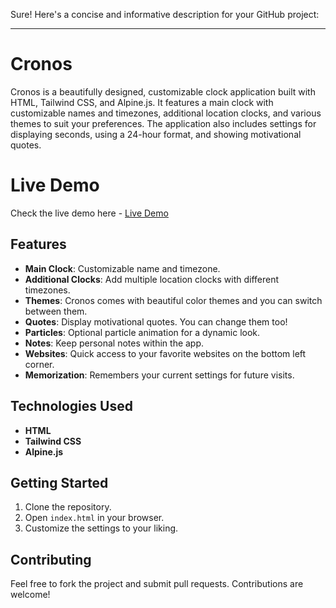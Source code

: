 Sure! Here's a concise and informative description for your GitHub project:

---

# Cronos

Cronos is a beautifully designed, customizable clock application built with HTML, Tailwind CSS, and Alpine.js. It features a main clock with customizable names and timezones, additional location clocks, and various themes to suit your preferences. The application also includes settings for displaying seconds, using a 24-hour format, and showing motivational quotes. 

# Live Demo 
Check the live demo here - [Live Demo](https://hasinhayder.github.io/cronos/)

## Features

- **Main Clock**: Customizable name and timezone.
- **Additional Clocks**: Add multiple location clocks with different timezones.
- **Themes**: Cronos comes with beautiful color themes and you can switch between them.
- **Quotes**: Display motivational quotes. You can change them too!
- **Particles**: Optional particle animation for a dynamic look.
- **Notes**: Keep personal notes within the app.
- **Websites**: Quick access to your favorite websites on the bottom left corner.
- **Memorization**: Remembers your current settings for future visits.

## Technologies Used

- **HTML**
- **Tailwind CSS**
- **Alpine.js**

## Getting Started

1. Clone the repository.
2. Open `index.html` in your browser.
3. Customize the settings to your liking.

## Contributing

Feel free to fork the project and submit pull requests. Contributions are welcome!


